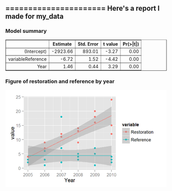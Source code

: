 ======================
Here's a report I made for my_data
----------------------




### Model summary
<!-- html table generated in R 3.0.3 by xtable 1.7-3 package -->
<!-- Thu May 22 17:26:48 2014 -->
<TABLE border=1>
<TR> <TH>  </TH> <TH> Estimate </TH> <TH> Std. Error </TH> <TH> t value </TH> <TH> Pr(&gt;|t|) </TH>  </TR>
  <TR> <TD align="right"> (Intercept) </TD> <TD align="right"> -2923.66 </TD> <TD align="right"> 893.01 </TD> <TD align="right"> -3.27 </TD> <TD align="right"> 0.00 </TD> </TR>
  <TR> <TD align="right"> variableReference </TD> <TD align="right"> -6.72 </TD> <TD align="right"> 1.52 </TD> <TD align="right"> -4.42 </TD> <TD align="right"> 0.00 </TD> </TR>
  <TR> <TD align="right"> Year </TD> <TD align="right"> 1.46 </TD> <TD align="right"> 0.44 </TD> <TD align="right"> 3.29 </TD> <TD align="right"> 0.00 </TD> </TR>
   </TABLE>


### Figure of restoration and reference by year
![plot of chunk reg_fig](figure/reg_fig.png) 


